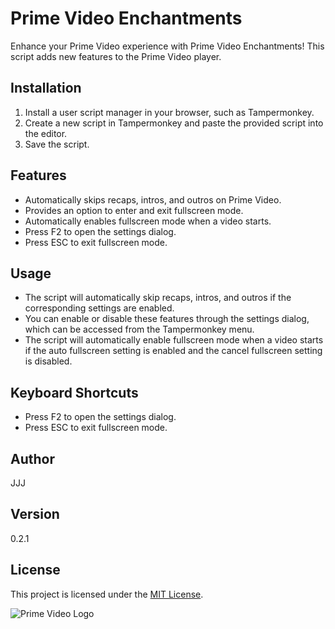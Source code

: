 # Prime Video Enchantments

Enhance your Prime Video experience with Prime Video Enchantments! This script adds new features to the Prime Video player.

## Installation

1. Install a user script manager in your browser, such as Tampermonkey.
2. Create a new script in Tampermonkey and paste the provided script into the editor.
3. Save the script.

## Features

- Automatically skips recaps, intros, and outros on Prime Video.
- Provides an option to enter and exit fullscreen mode.
- Automatically enables fullscreen mode when a video starts.
- Press F2 to open the settings dialog.
- Press ESC to exit fullscreen mode.

## Usage

- The script will automatically skip recaps, intros, and outros if the corresponding settings are enabled.
- You can enable or disable these features through the settings dialog, which can be accessed from the Tampermonkey menu.
- The script will automatically enable fullscreen mode when a video starts if the auto fullscreen setting is enabled and the cancel fullscreen setting is disabled.

## Keyboard Shortcuts

- Press F2 to open the settings dialog.
- Press ESC to exit fullscreen mode.

## Author

JJJ

## Version

0.2.1

## License

This project is licensed under the [MIT License](https://choosealicense.com/licenses/mit/).

![Prime Video Logo](https://www.google.com/s2/favicons?sz=64&domain=amazon.com)